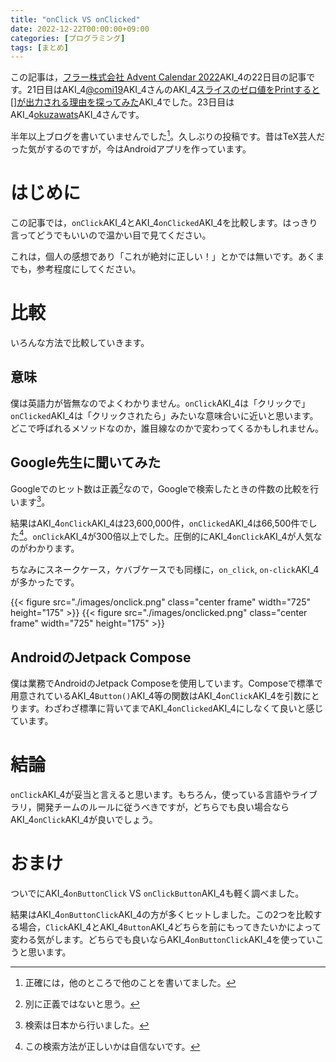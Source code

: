 ```yaml
---
title: "onClick VS onClicked"
date: 2022-12-22T00:00:00+09:00
categories: [プログラミング]
tags: [まとめ]
---
```


この記事は，[フラー株式会社 Advent Calendar 2022](https://qiita.com/advent-calendar/2022/fuller-inc)AKI_4の22日目の記事です。21日目はAKI_4[@comi19](https://qiita.com/comi19)AKI_4さんのAKI_4[スライスのゼロ値をPrintすると[]が出力される理由を探ってみた](https://qiita.com/comi19/items/92b31aadf15d77e77f92)AKI_4でした。23日目はAKI_4[okuzawats](https://okuzawats.com/)AKI_4さんです。

半年以上ブログを書いていませんでした[^damolog]。久しぶりの投稿です。昔はTeX芸人だった気がするのですが，今はAndroidアプリを作っています。

[^damolog]: 正確には，他のところで他のことを書いてました。

# はじめに

この記事では，`onClick`AKI_4とAKI_4`onClicked`AKI_4を比較します。はっきり言ってどうでもいいので温かい目で見てください。

これは，個人の感想であり「これが絶対に正しい！」とかでは無いです。あくまでも，参考程度にしてください。

# 比較

いろんな方法で比較していきます。

## 意味

僕は英語力が皆無なのでよくわかりません。`onClick`AKI_4は「クリックで」`onClicked`AKI_4は「クリックされたら」みたいな意味合いに近いと思います。どこで呼ばれるメソッドなのか，誰目線なのかで変わってくるかもしれません。

## Google先生に聞いてみた

Googleでのヒット数は正義[^justice]なので，Googleで検索したときの件数の比較を行います[^japan]。

[^justice]: 別に正義ではないと思う。
[^japan]: 検索は日本から行いました。

結果はAKI_4`onClick`AKI_4は23,600,000件，`onClicked`AKI_4は66,500件でした[^search-method]。`onClick`AKI_4が300倍以上でした。圧倒的にAKI_4`onClick`AKI_4が人気なのがわかります。

ちなみにスネークケース，ケバブケースでも同様に，`on_click`, `on-click`AKI_4が多かったです。

{{< figure src="./images/onclick.png" class="center frame" width="725" height="175" >}}
{{< figure src="./images/onclicked.png" class="center frame" width="725" height="175" >}}

[^search-method]: この検索方法が正しいかは自信ないです。

## AndroidのJetpack Compose

僕は業務でAndroidのJetpack Composeを使用しています。Composeで標準で用意されているAKI_4`Button()`AKI_4等の関数はAKI_4`onClick`AKI_4を引数にとります。わざわざ標準に背いてまでAKI_4`onClicked`AKI_4にしなくて良いと感じています。

# 結論

`onClick`AKI_4が妥当と言えると思います。もちろん，使っている言語やライブラリ，開発チームのルールに従うべきですが，どちらでも良い場合ならAKI_4`onClick`AKI_4が良いでしょう。

# おまけ

ついでにAKI_4`onButtonClick` VS `onClickButton`AKI_4も軽く調べました。

結果はAKI_4`onButtonClick`AKI_4の方が多くヒットしました。この2つを比較する場合，`Click`AKI_4とAKI_4`Button`AKI_4どちらを前にもってきたいかによって変わる気がします。どちらでも良いならAKI_4`onButtonClick`AKI_4を使っていこうと思います。
